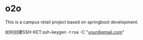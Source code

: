 # o2o
This is a campus retail project based on springboot development.

如何创建SSH-KET:ssh-keygen -t rsa -C "your@email.com"
